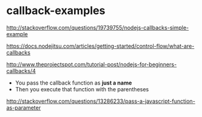 # callback-examples

http://stackoverflow.com/questions/19739755/nodejs-callbacks-simple-example

https://docs.nodejitsu.com/articles/getting-started/control-flow/what-are-callbacks

http://www.theprojectspot.com/tutorial-post/nodejs-for-beginners-callbacks/4

* You pass the callback function as **just a name**
* Then you execute that function with the parentheses

http://stackoverflow.com/questions/13286233/pass-a-javascript-function-as-parameter
